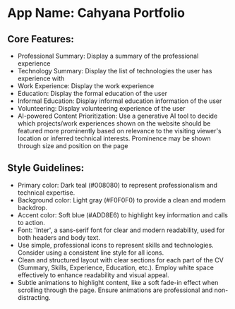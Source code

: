 # **App Name**: Cahyana Portfolio

## Core Features:

- Professional Summary: Display a summary of the professional experience
- Technology Summary: Display the list of technologies the user has experience with
- Work Experience: Display the work experience
- Education: Display the formal education of the user
- Informal Education: Display informal education information of the user
- Volunteering: Display volunteering experience of the user
- AI-powered Content Prioritization: Use a generative AI tool to decide which projects/work experiences shown on the website should be featured more prominently based on relevance to the visiting viewer's location or inferred technical interests.  Prominence may be shown through size and position on the page

## Style Guidelines:

- Primary color: Dark teal (#008080) to represent professionalism and technical expertise.
- Background color: Light gray (#F0F0F0) to provide a clean and modern backdrop.
- Accent color: Soft blue (#ADD8E6) to highlight key information and calls to action.
- Font: 'Inter', a sans-serif font for clear and modern readability, used for both headers and body text.
- Use simple, professional icons to represent skills and technologies. Consider using a consistent line style for all icons.
- Clean and structured layout with clear sections for each part of the CV (Summary, Skills, Experience, Education, etc.).  Employ white space effectively to enhance readability and visual appeal.
- Subtle animations to highlight content, like a soft fade-in effect when scrolling through the page. Ensure animations are professional and non-distracting.